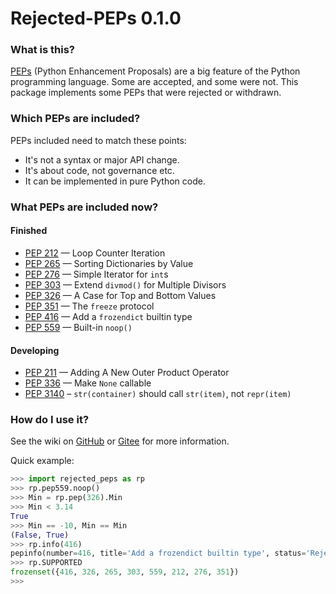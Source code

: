 # Rejected-PEPs 0.1.0

### What is this?

[PEPs](https://www.python.org/dev/peps/) (Python Enhancement Proposals) are a big feature of the Python programming language. Some are accepted, and some were not. This package implements some PEPs that were rejected or withdrawn.

### Which PEPs are included?

PEPs included need to match these points:

- It's not a syntax or major API change.
- It's about code, not governance etc.
- It can be implemented in pure Python code.

### What PEPs are included now?

#### Finished

- [PEP 212](https://www.python.org/dev/peps/pep-0212/) — Loop Counter Iteration
- [PEP 265](https://www.python.org/dev/peps/pep-0265/) — Sorting Dictionaries by Value
- [PEP 276](https://www.python.org/dev/peps/pep-0276/) — Simple Iterator for `int`s
- [PEP 303](https://www.python.org/dev/peps/pep-0303/) — Extend `divmod()` for Multiple Divisors
- [PEP 326](https://www.python.org/dev/peps/pep-0326/) — A Case for Top and Bottom Values
- [PEP 351](https://www.python.org/dev/peps/pep-0351/) — The `freeze` protocol
- [PEP 416](https://www.python.org/dev/peps/pep-0416/) — Add a `frozendict` builtin type
- [PEP 559](https://www.python.org/dev/peps/pep-0559/) — Built-in `noop()`

#### Developing

- [PEP 211](https://www.python.org/dev/peps/pep-0211/) — Adding A New Outer Product Operator
- [PEP 336](https://www.python.org/dev/peps/pep-0336/) — Make `None` callable
- [PEP 3140](https://www.python.org/dev/peps/pep-3140/) – `str(container)` should call `str(item)`, not `repr(item)`

### How do I use it?

See the wiki on [GitHub](https://github.com/wyz23x2/rejected-peps/wikis) or [Gitee](https://gitee.com/wyz23x2/rejected-peps/wikis) for more information.

Quick example:

```python
>>> import rejected_peps as rp
>>> rp.pep559.noop()
>>> Min = rp.pep(326).Min
>>> Min < 3.14
True
>>> Min == -10, Min == Min
(False, True)
>>> rp.info(416)
pepinfo(number=416, title='Add a frozendict builtin type', status='Rejected', creation='2012-02-29', url='https://www.python.org/dev/peps/pep-0416/')
>>> rp.SUPPORTED
frozenset({416, 326, 265, 303, 559, 212, 276, 351})
>>> 
```

